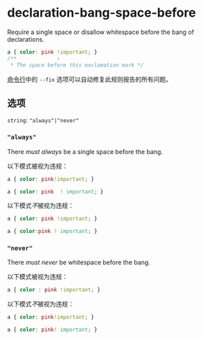 # declaration-bang-space-before

Require a single space or disallow whitespace before the bang of declarations.

```css
a { color: pink !important; }
/**             ↑
 * The space before this exclamation mark */
```

[命令行](../../../docs/user-guide/cli.md#自动修复错误)中的 `--fix` 选项可以自动修复此规则报告的所有问题。

## 选项

`string`: `"always"|"never"`

### `"always"`

There *must always* be a single space before the bang.

以下模式被视为违规：

```css
a { color: pink!important; }
```

```css
a { color: pink  ! important; }
```

以下模式*不*被视为违规：

```css
a { color: pink !important; }
```

```css
a { color:pink ! important; }
```

### `"never"`

There *must never* be whitespace before the bang.

以下模式被视为违规：

```css
a { color : pink !important; }
```

以下模式*不*被视为违规：

```css
a { color: pink!important; }
```

```css
a { color: pink! important; }
```
